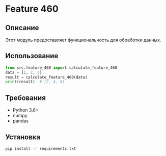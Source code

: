 # Feature 460
## Описание
Этот модуль предоставляет функциональность для обработки данных.
## Использование
```python
from src.feature_460 import calculate_feature_460
data = [1, 2, 3]
result = calculate_feature_460(data)
print(result)  # [2, 4, 6]
```
## Требования
- Python 3.6+
- numpy
- pandas
## Установка
```bash
pip install -r requirements.txt
```
